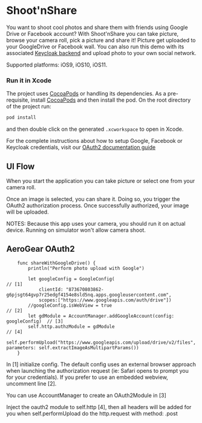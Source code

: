 Shoot'nShare
==============
You want to shoot cool photos and share them with friends using Google Drive or Facebook account?
With Shoot'nShare you can take picture, browse your camera roll, pick a picture and share it!
Picture get uploaded to your GoogleDrive or Facebook wall.
You can also run this demo with its associated [Keycloak backend](https://github.com/aerogear/aerogear-backend-cookbook/tree/master/Shoot) and upload photo to your own social network.

Supported platforms: iOS9, iOS10, iOS11.

### Run it in Xcode

The project uses [CocoaPods](http://cocoapods.org) or handling its dependencies. As a pre-requisite, install [CocoaPods](http://cocoapods.org) and then install the pod. On the root directory of the project run:

```bash
pod install
```
and then double click on the generated `.xcworkspace` to open in Xcode.

For the complete instructions about how to setup Google, Facebook or Keycloak credentials, visit our [OAuth2 documentation guide](https://aerogear.org/docs/guides/security/oauth2-guide/#_before_you_get_started)

## UI Flow
When you start the application you can take picture or select one from your camera roll.

Once an image is selected, you can share it. Doing so, you trigger the OAuth2 authorization process. Once successfully authorized, your image will be uploaded.

NOTES: Because this app uses your camera, you should run it on actual device. Running on simulator won't allow camera shoot.

## AeroGear OAuth2

```
    func shareWithGoogleDrive() {
        println("Perform photo upload with Google")

        let googleConfig = GoogleConfig(                              // [1]
            clientId: "873670803862-g6pjsgt64gvp7r25edgf4154e8sld5nq.apps.googleusercontent.com",
            scopes:["https://www.googleapis.com/auth/drive"])
        //googleConfig.isWebView = true                               // [2]
        let gdModule = AccountManager.addGoogleAccount(config: googleConfig)  // [3]
        self.http.authzModule = gdModule                                   // [4]
        self.performUpload("https://www.googleapis.com/upload/drive/v2/files", parameters: self.extractImageAsMultipartParams())
    }
```
In [1] initialize config. The default config uses an external browser approach when launching the authorization request (ie: Safari opens to prompt you for your credentials). If you prefer to use an embedded webview, uncomment line [2].

You can use AccountManager to create an OAuth2Module in [3]

Inject the oauth2 module to self.http [4], then all headers will be added for you when self.performUpload do the http.request with method: .post
